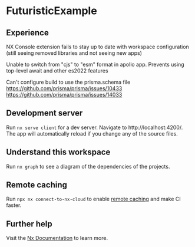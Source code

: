 # FuturisticExample

## Experience

NX Console extension fails to stay up to date with workspace configuration (still seeing removed libraries and not seeing new apps)

Unable to switch from "cjs" to "esm" format in apollo app. Prevents using top-level await and other es2022 features

Can't configure build to use the prisma.schema file
https://github.com/prisma/prisma/issues/10433
https://github.com/prisma/prisma/issues/14033

## Development server

Run `nx serve client` for a dev server. Navigate to http://localhost:4200/. The app will automatically reload if you change any of the source files.

## Understand this workspace

Run `nx graph` to see a diagram of the dependencies of the projects.

## Remote caching

Run `npx nx connect-to-nx-cloud` to enable [remote caching](https://nx.app) and make CI faster.

## Further help

Visit the [Nx Documentation](https://nx.dev) to learn more.

